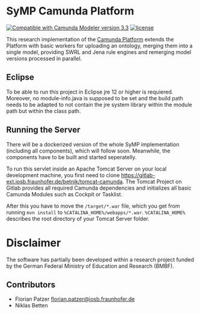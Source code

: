 # SyMP Camunda Platform

[![Compatible with Camunda Modeler version 3.3](https://img.shields.io/badge/Camunda%20Modeler-3.3+-blue.svg)](https://github.com/camunda/camunda-modeler)
[![license](https://img.shields.io/badge/license-MIT-green.svg)](https://opensource.org/licenses/MIT)


This research implementation of the [Camunda Platform](https://docs.camunda.org) extends the Platform with basic workers for uploading an ontology, merging them into a single model, providing SWRL and Jena rule engines and remerging model versions processed in parallel.


## Eclipse
To be able to run this project in Eclipse jre 12 or higher is requiered. Moreover, no module-info.java is supposed to be set and the build path needs to be adapted to not contain the jre system library within the module path but within the class path.
## Running the Server

There will be a dockerized version of the whole SyMP implementation (including all components), which will follow soon. Meanwhile, the components have to be built and started seperatelly.

To run this servlet inside an Apache Tomcat Server on your local development machine, you first need to clone https://gitlab-ext.iosb.fraunhofer.de/betnik/tomcat-camunda. The Tomcat Project on Gitlab provides all required Camunda 
dependencies and initializes all basic Camunda Modules such as Cockpit or Tasklist.

After this you have to move the `/target/*.war` file, which you get from running `mvn install` to `%CATALINA_HOME%/webapps/*.war`. `%CATALINA_HOME%` describes the root directory of your Tomcat Server folder. 


# Disclaimer
The software has partially been developed within a research project funded by the German Federal Ministry of Education and Research (BMBF).


## Contributors
* Florian Patzer <florian.patzer@iosb.fraunhofer.de>
* Niklas Betten
